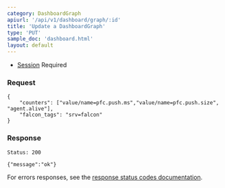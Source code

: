 ```yaml
---
category: DashboardGraph
apiurl: '/api/v1/dashboard/graph/:id'
title: 'Update a DashboardGraph'
type: 'PUT'
sample_doc: 'dashboard.html'
layout: default
---
```


* [Session](#/authentication) Required

### Request
```
{
    "counters": ["value/name=pfc.push.ms","value/name=pfc.push.size", "agent.alive"],
    "falcon_tags": "srv=falcon"
}
```

### Response

```Status: 200```

```{"message":"ok"}```

For errors responses, see the [response status codes documentation](#/response-status-codes).
